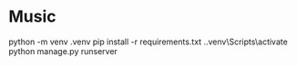 # Music
python -m venv .venv 
pip install -r requirements.txt
.\.venv\Scripts\activate
python manage.py runserver